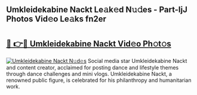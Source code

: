 ## Umkleidekabine Nackt Le𝚊k𝚎d N𝚞𝚍es - Part-IjJ Photos Vid𝚎o Le𝚊ks fn2er

# <h2><a href="http://fb67pu.evod.top/?m=Umkleidekabine+Nackt">🔗 👉🔴 Umkleidekabine Nackt Vid𝚎o Ph𝚘t𝚘s</a></h2>

[![Umkleidekabine Nackt N𝚞d𝚎s](https://i.imgur.com/8V9OHl7.gif)](http://fb67pu.evod.top/?m=Umkleidekabine+Nackt)
Social media star Umkleidekabine Nackt and content creator, acclaimed for posting dance and lifestyle themes through dance challenges and mini vlogs. Umkleidekabine Nackt, a renowned public figure, is celebrated for his philanthropy and humanitarian work. 
